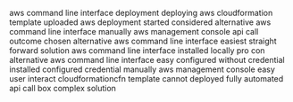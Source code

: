 aws command line interface deployment deploying aws cloudformation template uploaded aws deployment started considered alternative aws command line interface manually aws management console api call outcome chosen alternative aws command line interface easiest straight forward solution aws command line interface installed locally pro con alternative aws command line interface easy configured without credential installed configured credential manually aws management console easy user interact cloudformationcfn template cannot deployed fully automated api call box complex solution